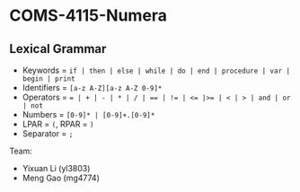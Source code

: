 # COMS-4115-Numera

## Lexical Grammar
- Keywords = `if | then | else | while | do | end | procedure | var | begin | print`
- Identifiers = `[a-z A-Z][a-z A-Z 0-9]*`
- Operators = `= | + | - | * | / | == | != | <= |>= | < | > | and | or | not`
- Numbers = `[0-9]* | [0-9]+.[0-9]*`
- LPAR = `(`, RPAR = `)`
- Separator = `;`

Team:
* Yixuan Li (yl3803)
* Meng Gao (mg4774)
